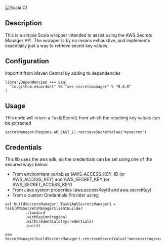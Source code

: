 ![Scala CI](https://github.com/eduardohl/aws-secretsmanager/workflows/Scala%20CI/badge.svg?branch=master)

## Description
This is a simple Scala wrapper intended to assist using the AWS Secrets Manager API.
The wrapper is by no means exhaustive, and implements essentially just a way to retrieve secret key values.

## Configuration
Import it from Maven Central by adding to dependencies
```
libraryDependencies ++= Seq(
  "io.github.eduardohl" %% "aws-secretsmanager" % "0.0.8"
)
```

## Usage
This code will return a Task[Secret] from which the resulting key values can be extracted
```
SecretManager(Regions.AP_EAST_1).retrieveSecretValue("mysecret")
```

## Credentials
This lib uses the aws sdk, so the credentials can be set using one of the secured ways below:
- From environment variables (AWS_ACCESS_KEY_ID (or AWS_ACCESS_KEY) and AWS_SECRET_KEY (or AWS_SECRET_ACCESS_KEY)
- From Java system properties (aws.accessKeyId and aws.secretKey)
- From a custom Credentials Provider using:

```  
val buildSecretsManager: Task[AWSSecretsManager] = Task(AWSSecretsManagerClientBuilder
         .standard
         .withRegion(region)
         .withCredentials(mycredentials)
         .build)
         
new SecretManager(buildSecretsManager).retrieveSecretValue("nonexistingsecret")
```